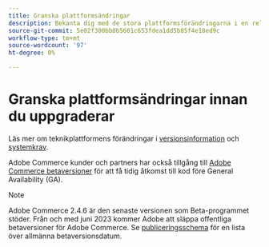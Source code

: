 ```yaml
---
title: Granska plattformsändringar
description: Bekanta dig med de stora plattformsförändringarna i en release när du ska uppgradera ditt Adobe Commerce-projekt.
source-git-commit: 5e02f300bb0b5601c653fdea1dd5b85f4e18ed9c
workflow-type: tm+mt
source-wordcount: '97'
ht-degree: 0%

---
```



# Granska plattformsändringar innan du uppgraderar

Läs mer om teknikplattformens förändringar i [versionsinformation](../../release/release-notes/overview.md) och [systemkrav](../../installation/system-requirements.md).

Adobe Commerce kunder och partners har också tillgång till [Adobe Commerce betaversioner](../../release/beta.md) för att få tidig åtkomst till kod före General Availability (GA).

>[!NOTE]
>
>Adobe Commerce 2.4.6 är den senaste versionen som Beta-programmet stöder. Från och med juni 2023 kommer Adobe att släppa offentliga betaversioner för Adobe Commerce. Se [publiceringsschema](../../release/schedule.md) för en lista över allmänna betaversionsdatum.
